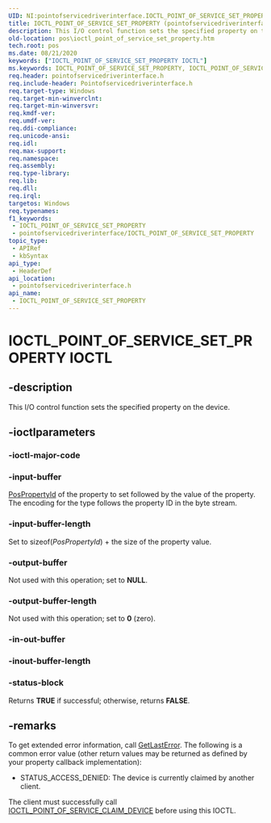 ```yaml
---
UID: NI:pointofservicedriverinterface.IOCTL_POINT_OF_SERVICE_SET_PROPERTY
title: IOCTL_POINT_OF_SERVICE_SET_PROPERTY (pointofservicedriverinterface.h)
description: This I/O control function sets the specified property on the device.
old-location: pos\ioctl_point_of_service_set_property.htm
tech.root: pos
ms.date: 08/21/2020
keywords: ["IOCTL_POINT_OF_SERVICE_SET_PROPERTY IOCTL"]
ms.keywords: IOCTL_POINT_OF_SERVICE_SET_PROPERTY, IOCTL_POINT_OF_SERVICE_SET_PROPERTY control, IOCTL_POINT_OF_SERVICE_SET_PROPERTY control code, pointofservicedriverinterface/IOCTL_POINT_OF_SERVICE_SET_PROPERTY, pos.ioctl_point_of_service_set_property
req.header: pointofservicedriverinterface.h
req.include-header: Pointofservicedriverinterface.h
req.target-type: Windows
req.target-min-winverclnt: 
req.target-min-winversvr: 
req.kmdf-ver: 
req.umdf-ver: 
req.ddi-compliance: 
req.unicode-ansi: 
req.idl: 
req.max-support: 
req.namespace: 
req.assembly: 
req.type-library: 
req.lib: 
req.dll: 
req.irql: 
targetos: Windows
req.typenames: 
f1_keywords:
 - IOCTL_POINT_OF_SERVICE_SET_PROPERTY
 - pointofservicedriverinterface/IOCTL_POINT_OF_SERVICE_SET_PROPERTY
topic_type:
 - APIRef
 - kbSyntax
api_type:
 - HeaderDef
api_location:
 - pointofservicedriverinterface.h
api_name:
 - IOCTL_POINT_OF_SERVICE_SET_PROPERTY
---
```


# IOCTL_POINT_OF_SERVICE_SET_PROPERTY IOCTL


## -description

This I/O control function sets the specified property on the device.

## -ioctlparameters

### -ioctl-major-code

### -input-buffer

[PosPropertyId](./ne-pointofservicedriverinterface-_pospropertyid.md) of the property to set followed by the value of the property. The encoding for the type follows the property ID in the byte stream.

### -input-buffer-length

Set to sizeof(*PosPropertyId*) + the size of the property value.

### -output-buffer

Not used with this operation; set to **NULL**.

### -output-buffer-length

Not used with this operation; set to **0** (zero).

### -in-out-buffer

### -inout-buffer-length

### -status-block

Returns **TRUE** if successful; otherwise, returns **FALSE**.

## -remarks

To get extended error information, call [GetLastError](/windows/win32/api/errhandlingapi/nf-errhandlingapi-getlasterror). The following is a common error value (other return values may be returned as defined by your property callback implementation):

- STATUS_ACCESS_DENIED: The device is currently claimed by another client.

The client must successfully call [IOCTL_POINT_OF_SERVICE_CLAIM_DEVICE](./ni-pointofservicedriverinterface-ioctl_point_of_service_claim_device.md) before using this IOCTL.
